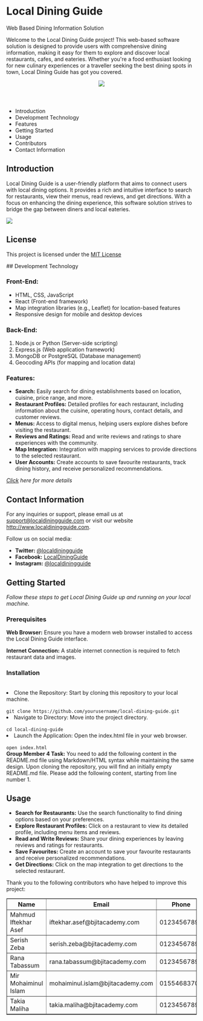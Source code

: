 <h1>Local Dining Guide</h1>
<p>Web Based Dining Information Solution</p>
<p>Welcome to the Local Dining Guide project! This web-based software solution is designed to 
provide users with comprehensive dining information, making it easy for them to explore 
and discover local restaurants, cafes, and eateries. Whether you're a food enthusiast looking 
for new culinary experiences or a traveller seeking the best dining spots in town, Local 
Dining Guide has got you covered.</p>
 <header>
        <!-- Add your banner here -->
        <img src="https://www.google.com/search?sca_esv=557735838&sxsrf=AB5stBhho21Bjavd9G7uZtnk2OlYQIzf-Q:1692264720440&q=project+logo+bjit&tbm=isch&source=lnms&sa=X&ved=2ahUKEwi59ZusseOAAxUG3TgGHfwpB7gQ0pQJegQICBAB&biw=1366&bih=611&dpr=1#imgrc=OGob5zPt4kbzJM">
    </header>
            <ul>
            <li>Introduction</li>
            <li>Development Technology</li>
            <li>Features</li>
            <li>Getting Started</li>
            <li>Usage</li>
            <li>Contributors</li>
            <li>Contact Information</li>
        </ul>
   
   <h2>Introduction</h2>
      <p>Local Dining Guide is a user-friendly platform that aims to connect users with local dining 
options. It provides a rich and intuitive interface to search for restaurants, view their menus, 
read reviews, and get directions. With a focus on enhancing the dining experience, this 
software solution strives to bridge the gap between diners and local eateries.
</p>
      
   <img src="https://www.google.com/url?sa=i&url=https%3A%2F%2Fwww.facebook.com%2FDhaka.BjitAcademy%2F&psig=AOvVaw2nWtzvkC6yFZ6PRTXvF-l0&ust=1692351124026000&source=images&cd=vfe&opi=89978449&ved=0CBAQjRxqFwoTCJCR0a6x44ADFQAAAAAdAAAAABAX">
   <footer>
     <h2>License</h2>
    <p>This project is licensed under the <a href="https://opensource.org/licenses/MIT" target="_blank">MIT License</a></p>
</footer>
## Development Technology

### Front-End:
- HTML, CSS, JavaScript
- React (Front-end framework)
- Map integration libraries (e.g., Leaflet) for location-based features
- Responsive design for mobile and desktop devices

### Back-End:
1. Node.js or Python (Server-side scripting)
2. Express.js (Web application framework)
3. MongoDB or PostgreSQL (Database management)
4. Geocoding APIs (for mapping and location data)

### Features:
- **Search:** Easily search for dining establishments based on location, cuisine, price range, and more.
- **Restaurant Profiles:** Detailed profiles for each restaurant, including information about the cuisine, operating hours, contact details, and customer reviews.
- **Menus:** Access to digital menus, helping users explore dishes before visiting the restaurant.
- **Reviews and Ratings:** Read and write reviews and ratings to share experiences with the community.
- **Map Integration:** Integration with mapping services to provide directions to the selected restaurant.
- **User Accounts:** Create accounts to save favourite restaurants, track dining history, and receive personalized recommendations.

*[Click](https://bjitacademy.com/) here for more details*



<h2><strong>Contact Information</strong></h2>
<p>For any inquiries or support, please email us at 
<a href="mailto:support@localdiningguide.com">support@localdiningguide.com</a> 
or visit our website <a href="http://www.localdiningguide.com">http://www.localdiningguide.com</a>.</p>
<p>Follow us on social media:</p>
<ul>
   <li><strong>Twitter:</strong> 
   <a href="https://twitter.com/localdiningguide">@localdiningguide</a>
   </li>
   <li><strong>Facebook:</strong> 
   <a href="https://www.facebook.com/LocalDiningGuide">LocalDiningGuide</a>
   </li>
   <li><strong>Instagram:</strong> 
   <a href="https://www.instagram.com/localdiningguide">@localdiningguide</a>
   </li>
</ul>




<body>

<h2>Getting Started</h2>
<p><i> Follow these steps to get Local Dining Guide up and running on your local machine.</i></p>

<h3>Prerequisites</h3>

<p><b>Web Browser:</b> Ensure you have a modern web browser installed to access the Local Dining Guide interface.</p>
<p><b>Internet Connection:</b> A stable internet connection is required to fetch restaurant data and images.</p>
<p><h3>Installation</h3></p>

    
<br>   
        <li >Clone the Repository: Start by cloning this repository to your local machine.</li>
<br>
        <code class="code-box">git clone https://github.com/yourusername/local-dining-guide.git</code></li>
<br>
        <li >Navigate to Directory: Move into the project directory.</li>
<br>
        <code class="code-box">cd local-dining-guide</code></li>
<br>
        <li >Launch the Application: Open the index.html file in your web browser.</li>
<br>
        <code class="code-box">open index.html</code></li>
 <br>
 
<body>
    <span><strong>Group Member 4 Task:</strong></span>
    <span>You need to add the following content in the README.md file using Markdown/HTML syntax while maintaining the same design. Upon cloning the repository, you will find an initially empty README.md file. Please add the following content, starting from line number 1.</span>
    <h2>Usage</h2>
    <ul>
        <li><strong>Search for Restaurants:</strong> Use the search functionality to find dining options based on your preferences.</li>
        <li><strong>Explore Restaurant Profiles:</strong> Click on a restaurant to view its detailed profile, including menu items and reviews.</li>
        <li><strong>Read and Write Reviews:</strong> Share your dining experiences by leaving reviews and ratings for restaurants.</li>
        <li><strong>Save Favourites:</strong> Create an account to save your favourite restaurants and receive personalized recommendations.</li>
        <li><strong>Get Directions:</strong> Click on the map integration to get directions to the selected restaurant.</li>
    </ul>
    <p>Thank you to the following contributors who have helped to improve this project:</p>
<table border="1">
        <tr>
            <th>Name</th>
            <th>Email</th>
            <th>Phone</th>
        </tr>
        <tr>
            <td>Mahmud Iftekhar Asef</td>
            <td>iftekhar.asef@bjitacademy.com</td>
            <td>01234567897</td>
        </tr>
        <tr>
            <td>Serish Zeba</td>
            <td>serish.zeba@bjitacademy.com</td>
            <td>01234567897</td>
        </tr>
        <tr>
            <td>Rana Tabassum</td>
            <td>rana.tabassum@bjitacademy.com</td>
            <td>01234567897</td>
        </tr>
        <tr>
            <td>Mir Mohaiminul Islam</td>
            <td>mohaiminul.islam@bjitacademy.com</td>
            <td>01554683700</td>
        </tr>
        <tr>
            <td>Takia Maliha</td>
            <td>takia.maliha@bjitacademy.com</td>
            <td>01234567897</td>
        </tr>
    </table>
   

</body>
</html>

